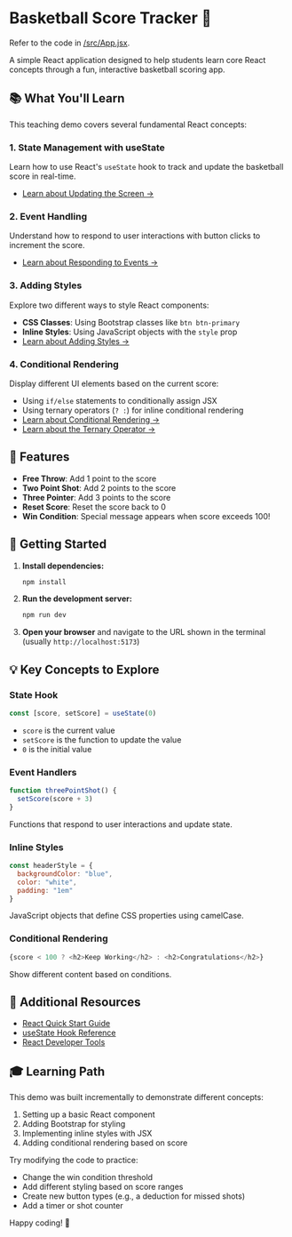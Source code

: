 # Basketball Score Tracker 🏀

Refer to the code in [/src/App.jsx](./src/App.jsx).

A simple React application designed to help students learn core React concepts through a fun, interactive basketball scoring app.

## 📚 What You'll Learn

This teaching demo covers several fundamental React concepts:

### 1. **State Management with useState**
Learn how to use React's `useState` hook to track and update the basketball score in real-time.
- [Learn about Updating the Screen →](https://react.dev/learn#updating-the-screen)

### 2. **Event Handling**
Understand how to respond to user interactions with button clicks to increment the score.
- [Learn about Responding to Events →](https://react.dev/learn#responding-to-events)

### 3. **Adding Styles**
Explore two different ways to style React components:
- **CSS Classes**: Using Bootstrap classes like `btn btn-primary`
- **Inline Styles**: Using JavaScript objects with the `style` prop
- [Learn about Adding Styles →](https://react.dev/learn#adding-styles)

### 4. **Conditional Rendering**
Display different UI elements based on the current score:
- Using `if/else` statements to conditionally assign JSX
- Using ternary operators (`? :`) for inline conditional rendering
- [Learn about Conditional Rendering →](https://react.dev/learn#conditional-rendering)
- [Learn about the Ternary Operator →](https://developer.mozilla.org/en-US/docs/Web/JavaScript/Reference/Operators/Conditional_operator)

## 🎯 Features

- **Free Throw**: Add 1 point to the score
- **Two Point Shot**: Add 2 points to the score
- **Three Pointer**: Add 3 points to the score
- **Reset Score**: Reset the score back to 0
- **Win Condition**: Special message appears when score exceeds 100!

## 🚀 Getting Started

1. **Install dependencies:**
   ```bash
   npm install
   ```

2. **Run the development server:**
   ```bash
   npm run dev
   ```

3. **Open your browser** and navigate to the URL shown in the terminal (usually `http://localhost:5173`)

## 💡 Key Concepts to Explore

### State Hook
```javascript
const [score, setScore] = useState(0)
```
- `score` is the current value
- `setScore` is the function to update the value
- `0` is the initial value

### Event Handlers
```javascript
function threePointShot() {
  setScore(score + 3)
}
```
Functions that respond to user interactions and update state.

### Inline Styles
```javascript
const headerStyle = {
  backgroundColor: "blue",
  color: "white",
  padding: "1em"
}
```
JavaScript objects that define CSS properties using camelCase.

### Conditional Rendering
```javascript
{score < 100 ? <h2>Keep Working</h2> : <h2>Congratulations</h2>}
```
Show different content based on conditions.

## 📖 Additional Resources

- [React Quick Start Guide](https://react.dev/learn)
- [useState Hook Reference](https://react.dev/reference/react/useState)
- [React Developer Tools](https://react.dev/learn/react-developer-tools)

## 🎓 Learning Path

This demo was built incrementally to demonstrate different concepts:
1. Setting up a basic React component
2. Adding Bootstrap for styling
3. Implementing inline styles with JSX
4. Adding conditional rendering based on score

Try modifying the code to practice:
- Change the win condition threshold
- Add different styling based on score ranges
- Create new button types (e.g., a deduction for missed shots)
- Add a timer or shot counter

Happy coding! 🚀

